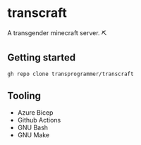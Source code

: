 # transcraft

A transgender minecraft server. ⛏

## Getting started

```sh
gh repo clone transprogrammer/transcraft
```

## Tooling

- Azure Bicep
- Github Actions
- GNU Bash
- GNU Make

